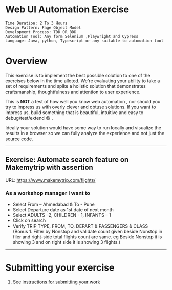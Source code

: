 # Web UI Automation Exercise

```
Time Duration: 2 To 3 Hours 
Design Pattern: Page Object Model
Development Process: TDD OR BDD
Automation Tool: Any form Selenium ,Playwright and Cypress
Language: Java, python, Typescript or any suitable to automation tool 

```

# Overview

This exercise is to implement the best possible solution to one of the exercises below in the time alloted. We're evaluating your ability to take a set of requirements and spike a holistic solution that demonstrates craftsmanship, thoughtfulness and attention to user experience. 

This is **NOT** a test of how well you know web automation , nor should you try to impress us with overly clever and obtuse solutions. If you want to impress us, build something that is beautiful, intuitive and easy to debug/test/extend :smiley: .

Ideally your solution would have some way to run locally and visualize the results in a browser so we can fully analyze the experience and not just the source code.

--------------

## Exercise: Automate search feature on Makemytrip with assertion 

URL: https://www.makemytrip.com/flights/


### As a workshop manager I want to

* Select From – Ahmedabad & To - Pune 
* Select Departure date as 1st date of next month
* Select ADULTS –2, CHILDREN - 1, INFANTS – 1
* Click on search
* Verify TRIP TYPE, FROM, TO, DEPART & PASSENGERS & CLASS                                                                              
(Bonus 1. Filter by Nonstop and validate count given beside Nonstop in filer and right-side total flights count are same. eg Beside Nonstop it is showing 3 and on right side it is showing 3 flights.)
---------

# Submitting your exercise

1. See [instructions for submitting your work](https://github.com/prowerse-tech/jamming-opps#general-instructions)
